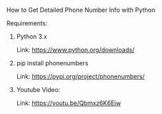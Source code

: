 How to Get Detailed Phone Number Info with Python

Requirements:

1. Python 3.x
   
   Link: https://www.python.org/downloads/

3. pip install phonenumbers
   
   Link: https://pypi.org/project/phonenumbers/


4. Youtube Video:
   
   Link: https://youtu.be/Qbmxz6K6Ejw
